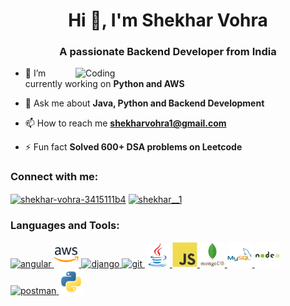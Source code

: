 <h1 align="center">Hi 👋, I'm Shekhar Vohra</h1>
<h3 align="center">A passionate Backend Developer from India</h3>
<img align="right" alt="Coding" width="400" src="https://in.images.search.yahoo.com/images/view;_ylt=AwrKEoMNNj1jYwg5j9QO9olQ;_ylu=c2VjA3NyBHNsawNpbWcEb2lkA2Q0NzFkODMyZjY4OGU4Y2E5MjA4ZTNiYzIyMTBjMDQ2BGdwb3MDOARpdANiaW5n?back=https%3A%2F%2Fin.images.search.yahoo.com%2Fyhs%2Fsearch%3Fp%3Danimated%2Bcoding%2Bgif%26ei%3DUTF-8%26type%3Dfc_ADDA49F0A8D_s58_g_e_d_n9998_c19%26fr%3Dyhs-fc-2461%26hsimp%3Dyhs-2461%26hspart%3Dfc%26param1%3D7%26param2%3DeJwtjEEKgzAQRa8ySwWJiYlpg8dwVcRFqqkOiYmoxdLTd4Qyi%252F%252FmDfMnHLumbx%252BCc1UZ1RV9pN0Ycye8ThQDhTAEuBJpziolmRSsEprk5BJZjIRvS7SkL4Zgy5pxyE6MYzp3iAcIzngDJLRq4KNVDnZdgzvd0%252BNR1vLGpIbMz8cSCgjoHUxu8CmHYd7S4krBqfEa2O3Lbvh%252F%252BQHgazmy%26tab%3Dorganic%26ri%3D8&w=800&h=600&imgurl=cdn.dribbble.com%2Fusers%2F926537%2Fscreenshots%2F4502924%2Fpython-2.gif&rurl=https%3A%2F%2Fdribbble.com%2Fshots%2F4502924-Python-developer-animation&size=213.0KB&p=animated+coding+gif&oid=d471d832f688e8ca9208e3bc2210c046&fr2=&fr=yhs-fc-2461&tt=Python+developer+animation+by+Marina+Rakhimova+on+Dribbble&b=0&ni=21&no=8&ts=&tab=organic&sigr=OqcVf1Cj3UtD&sigb=b0KaLb5hsAW7&sigi=qtXN9whXlqx6&sigt=zX4z_P0J6MdJ&.crumb=eLT3wtvzF9W&fr=yhs-fc-2461&hsimp=yhs-2461&hspart=fc&type=fc_ADDA49F0A8D_s58_g_e_d_n9998_c19&param1=7&param2=eJwtjEEKgzAQRa8ySwWJiYlpg8dwVcRFqqkOiYmoxdLTd4Qyi%2F%2FmDfMnHLumbx%2BCc1UZ1RV9pN0Ycye8ThQDhTAEuBJpziolmRSsEprk5BJZjIRvS7SkL4Zgy5pxyE6MYzp3iAcIzngDJLRq4KNVDnZdgzvd0%2BNR1vLGpIbMz8cSCgjoHUxu8CmHYd7S4krBqfEa2O3Lbvh%2F%2BQHgazmy">

- 🔭 I’m currently working on **Python and AWS**

- 💬 Ask me about **Java, Python and Backend Development**

- 📫 How to reach me **shekharvohra1@gmail.com**

- ⚡ Fun fact **Solved 600+ DSA problems on Leetcode**

<h3 align="left">Connect with me:</h3>
<p align="left">
<a href="https://linkedin.com/in/shekhar-vohra-3415111b4" target="blank"><img align="center" src="https://raw.githubusercontent.com/rahuldkjain/github-profile-readme-generator/master/src/images/icons/Social/linked-in-alt.svg" alt="shekhar-vohra-3415111b4" height="30" width="40" /></a>
<a href="https://www.leetcode.com/shekhar__1" target="blank"><img align="center" src="https://raw.githubusercontent.com/rahuldkjain/github-profile-readme-generator/master/src/images/icons/Social/leet-code.svg" alt="shekhar__1" height="30" width="40" /></a>
</p>

<h3 align="left">Languages and Tools:</h3>
<p align="left"> <a href="https://angular.io" target="_blank" rel="noreferrer"> <img src="https://angular.io/assets/images/logos/angular/angular.svg" alt="angular" width="40" height="40"/> </a> <a href="https://aws.amazon.com" target="_blank" rel="noreferrer"> <img src="https://raw.githubusercontent.com/devicons/devicon/master/icons/amazonwebservices/amazonwebservices-original-wordmark.svg" alt="aws" width="40" height="40"/> </a> <a href="https://www.djangoproject.com/" target="_blank" rel="noreferrer"> <img src="https://cdn.worldvectorlogo.com/logos/django.svg" alt="django" width="40" height="40"/> </a> <a href="https://git-scm.com/" target="_blank" rel="noreferrer"> <img src="https://www.vectorlogo.zone/logos/git-scm/git-scm-icon.svg" alt="git" width="40" height="40"/> </a> <a href="https://www.java.com" target="_blank" rel="noreferrer"> <img src="https://raw.githubusercontent.com/devicons/devicon/master/icons/java/java-original.svg" alt="java" width="40" height="40"/> </a> <a href="https://developer.mozilla.org/en-US/docs/Web/JavaScript" target="_blank" rel="noreferrer"> <img src="https://raw.githubusercontent.com/devicons/devicon/master/icons/javascript/javascript-original.svg" alt="javascript" width="40" height="40"/> </a> <a href="https://www.mongodb.com/" target="_blank" rel="noreferrer"> <img src="https://raw.githubusercontent.com/devicons/devicon/master/icons/mongodb/mongodb-original-wordmark.svg" alt="mongodb" width="40" height="40"/> </a> <a href="https://www.mysql.com/" target="_blank" rel="noreferrer"> <img src="https://raw.githubusercontent.com/devicons/devicon/master/icons/mysql/mysql-original-wordmark.svg" alt="mysql" width="40" height="40"/> </a> <a href="https://nodejs.org" target="_blank" rel="noreferrer"> <img src="https://raw.githubusercontent.com/devicons/devicon/master/icons/nodejs/nodejs-original-wordmark.svg" alt="nodejs" width="40" height="40"/> </a> <a href="https://postman.com" target="_blank" rel="noreferrer"> <img src="https://www.vectorlogo.zone/logos/getpostman/getpostman-icon.svg" alt="postman" width="40" height="40"/> </a> <a href="https://www.python.org" target="_blank" rel="noreferrer"> <img src="https://raw.githubusercontent.com/devicons/devicon/master/icons/python/python-original.svg" alt="python" width="40" height="40"/> </a> </p>
